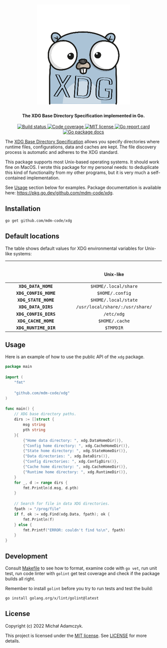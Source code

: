 <h1 align="center">
  <div>
    <img src="https://raw.githubusercontent.com/mdm-code/mdm-code.github.io/main/xdg_logo.png" alt="logo"/>
  </div>
</h1>

<h4 align="center">The XDG Base Directory Specification implemented in Go.</h4>

<div align="center">
<p>
    <a href="https://github.com/mdm-code/xdg/actions?query=workflow%3ACI">
        <img alt="Build status" src="https://github.com/mdm-code/xdg/workflows/CI/badge.svg">
    </a>
    <a href="https://app.codecov.io/gh/mdm-code/xdg">
        <img alt="Code coverage" src="https://codecov.io/gh/mdm-code/xdg/branch/main/graphs/badge.svg?branch=main">
    </a>
    <a href="https://opensource.org/licenses/MIT" rel="nofollow">
        <img alt="MIT license" src="https://img.shields.io/github/license/mdm-code/xdg">
    </a>
    <a href="https://goreportcard.com/report/github.com/mdm-code/xdg">
        <img alt="Go report card" src="https://goreportcard.com/badge/github.com/mdm-code/xdg">
    </a>
    <a href="https://pkg.go.dev/github.com/mdm-code/xdg">
        <img alt="Go package docs" src="https://img.shields.io/badge/go.dev-reference-007d9c?logo=go&logoColor=white">
    </a>
</p>
</div>

The [XDG Base Directory Specification](https://specifications.freedesktop.org/basedir-spec/basedir-spec-latest.html
)  allows you specify directories where
runtime files, configurations, data and caches are kept. The file discovery
process is automatic and adheres to the XDG standard.

This package supports most Unix-based operating systems. It should work fine on
MacOS. I wrote this package for my personal needs: to deduplicate this kind of
functionality from my other programs, but it is very much a self-contained
implementation.

See [Usage](#usage) section below for examples. Package documentation is
available here: https://pkg.go.dev/github.com/mdm-code/xdg.


## Installation

```sh
go get github.com/mdm-code/xdg
```


## Default locations

The table shows default values for XDG environmental variables for Unix-like systems:

| <a href="#default-locations"><img width="1000" height="0"></a> | <a href="#default-locations"><img width="1000" height="0"></a><p>Unix-like</p> |
| :------------------------------------------------------------: | :----------------------------------------------------------------------------: |
| <kbd><b>XDG_DATA_HOME</b></kbd>                                | <kbd>$HOME/.local/share</kbd>                                                  |
| <kbd><b>XDG_CONFIG_HOME</b></kbd>                              | <kbd>$HOME/.config</kbd>                                                       |
| <kbd><b>XDG_STATE_HOME</b></kbd>                               | <kbd>$HOME/.local/state</kbd>                                                  |
| <kbd><b>XDG_DATA_DIRS</b></kbd>                                | <kbd>/usr/local/share/:/usr/share/</kbd>                                       |
| <kbd><b>XDG_CONFIG_DIRS</b></kbd>                              | <kbd>/etc/xdg</kbd>                                                            |
| <kbd><b>XDG_CACHE_HOME</b></kbd>                               | <kbd>$HOME/.cache</kbd>                                                        |
| <kbd><b>XDG_RUNTIME_DIR</b></kbd>                              | <kbd>$TMPDIR</kbd>                                                             |


## Usage

Here is an example of how to use the public API of the `xdg` package.

```go
package main

import (
	"fmt"

	"github.com/mdm-code/xdg"
)

func main() {
	// XDG base directory paths.
	dirs := []struct {
		msg string
		pth string
	}{
		{"Home data directory: ", xdg.DataHomeDir()},
		{"Config home directory: ", xdg.CacheHomeDir()},
		{"State home directory: ", xdg.StateHomeDir()},
		{"Data directories: ", xdg.DataDirs()},
		{"Config directories: ", xdg.ConfigDirs()},
		{"Cache home directory: ", xdg.CacheHomeDir()},
		{"Runtime home directory: ", xdg.RuntimeDir()},
	}
	for _, d := range dirs {
		fmt.Println(d.msg, d.pth)
	}

	// Search for file in data XDG directories.
	fpath := "/prog/file"
	if f, ok := xdg.Find(xdg.Data, fpath); ok {
		fmt.Println(f)
	} else {
		fmt.Printf("ERROR: couldn't find %s\n", fpath)
	}
}
```


## Development

Consult [Makefile](Makefile) to see how to format, examine code with `go vet`,
run unit test, run code linter with `golint` get test coverage and check if the
package builds all right.

Remember to install `golint` before you try to run tests and test the build:

```sh
go install golang.org/x/lint/golint@latest
```


## License

Copyright (c) 2022 Michał Adamczyk.

This project is licensed under the [MIT license](https://opensource.org/licenses/MIT).
See [LICENSE](LICENSE) for more details.

